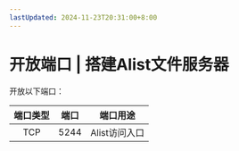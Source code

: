 ```yaml
---
lastUpdated: 2024-11-23T20:31:00+8:00
---
```


# 开放端口 | 搭建Alist文件服务器

开放以下端口：

| 端口类型 | 端口  |   端口用途    |
| :------: | :---: | :-----------: |
|   TCP    | 5244  | Alist访问入口 |
